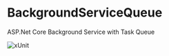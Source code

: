 # BackgroundServiceQueue
ASP.Net Core Background Service with Task Queue


![xUnit](https://user-images.githubusercontent.com/15246962/182835751-71e1e24f-45d4-4ab3-aa75-84648f032215.gif)
